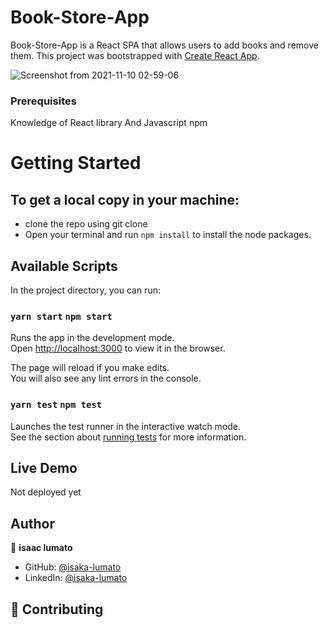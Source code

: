 # Book-Store-App 

Book-Store-App is a React SPA that allows users to add books and remove them. This project was bootstrapped with [Create React App](https://github.com/facebook/create-react-app).

![Screenshot from 2021-11-10 02-59-06](https://user-images.githubusercontent.com/75973193/141024798-81eaf838-e8d1-412e-9a73-787b2b2049ba.png)


### Prerequisites

Knowledge of React library And Javascript
npm

# Getting Started

## To get a local copy in your machine:

- clone the repo using git clone
- Open your terminal and run `npm install` to install the node packages.

## Available Scripts

In the project directory, you can run:

### `yarn start` `npm start`

Runs the app in the development mode.\
Open [http://localhost:3000](http://localhost:3000) to view it in the browser.

The page will reload if you make edits.\
You will also see any lint errors in the console.

### `yarn test` `npm test`

Launches the test runner in the interactive watch mode.\
See the section about [running tests](https://facebook.github.io/create-react-app/docs/running-tests) for more information.

## Live Demo

Not deployed yet

## Author

👤 **isaac lumato**

- GitHub: [@isaka-lumato](https://github.com/isaka-lumato)
- LinkedIn: [@isaka-lumato](https://www.linkedin.com/in/isaka-william-90773020b/)

## 🤝 Contributing